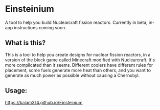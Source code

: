 # Einsteinium
A tool to help you build Nuclearcraft fission reactors. Currently in beta, in-app instructions coming soon.

## What is this?
This is a tool to help you create designs for nuclear fission reactors, in a version of the block game called Minecraft modified with Nuclearcraft. It's more complicated than it seems. Different coolers have different rules for placement, some fuels generate more heat than others, and you want to generate as much power as possible without causing a Chernobyl.

## Usage:
https://balam314.github.io/Einsteinium
